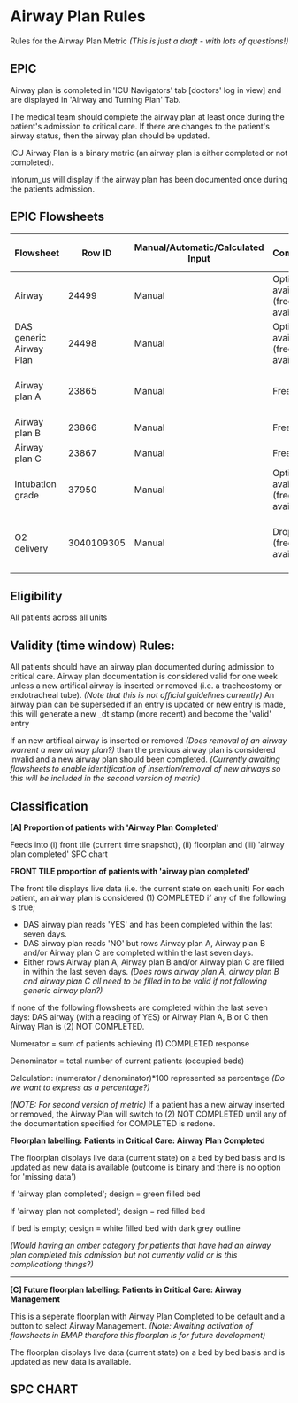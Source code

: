 # Airway Plan Rules 
Rules for the Airway Plan Metric *(This is just a draft - with lots of questions!)*

## EPIC
Airway plan is completed in 'ICU Navigators' tab [doctors' log in view] and are displayed in 'Airway and Turning Plan' Tab.

The medical team should complete the airway plan at least once during the patient's admission to critical care.  If there are changes to the patient's airway status, then the airway plan should be updated.

ICU Airway Plan is a binary metric (an airway plan is either completed or not completed).

Inforum_us will display if the airway plan has been documented once during the patients admission.

## EPIC Flowsheets

| Flowsheet | Row ID | Manual/Automatic/Calculated Input | Comments | Expected documentation frequency|
|-|-|-|-|-|
|Airway| 24499| Manual| Options available (free text available)|On completion of airway plan |
| DAS generic Airway Plan | 24498 | Manual|Options available (free text available) | Weekly|
| Airway plan A | 23865 | Manual |Free text|Weekly (if DAS airway plan parameter is no)|
| Airway plan B| 23866|Manual|Free text | |
| Airway plan C | 23867|Manual |Free text| |
|Intubation grade| 37950| Manual |Options available (free text available) | On completion of airway plan |
|O2 delivery|3040109305|Manual| Drop down (free text available)| Hourly (varies depending on patient's clinical condition)|


## Eligibility
All patients across all units 

## Validity (time window) Rules: 

All patients should have an airway plan documented during admission to critical care. Airway plan documentation is considered valid for one week unless a new artifical airway is inserted or removed (i.e. a tracheostomy or endotracheal tube). *(Note that this is not official guidelines currently)* 
An airway plan can be superseded if an entry is updated or new entry is made, this will generate a new _dt stamp (more recent) and become the 'valid' entry

If an new artifical airway is inserted or removed *(Does removal of an airway warrent a new airway plan?)* than the previous airway plan is considered invalid and a new airway plan should been completed. 
*(Currently awaiting flowsheets to enable identification of insertion/removal of new airways so this will be included in the second version of metric)*


## Classification

**[A] Proportion of patients with 'Airway Plan Completed'**

Feeds into (i) front tile (current time snapshot), (ii) floorplan and (iii) 'airway plan completed' SPC chart

**FRONT TILE proportion of patients with 'airway plan completed'**

The front tile displays live data (i.e. the current state on each unit)
For each patient, an airway plan is considered (1) COMPLETED if any of the following is true;

 - DAS airway plan reads 'YES' and has been completed within the last seven days.
 - DAS airway plan reads 'NO' but rows Airway plan A, Airway plan B and/or Airway plan C are completed within the last seven days.
 - Either rows Airway plan A, Airway plan B and/or Airway plan C are filled in within the last seven days.
   *(Does rows airway plan A, airway plan B and airway plan C all need to be filled in to be valid if not following generic airway plan?)*

If none of the following flowsheets are completed within the last seven days: DAS airway (with a reading of YES) or Airway Plan A, B or C then Airway Plan is (2) NOT COMPLETED.

Numerator = sum of patients achieving (1) COMPLETED response

Denominator = total number of current patients (occupied beds)

Calculation: (numerator / denominator)*100 represented as percentage *(Do we want to express as a percentage?)*


*(NOTE: For second version of metric)*
If a patient has a new airway inserted or removed, the Airway Plan will switch to (2) NOT COMPLETED until any of the documentation specified for COMPLETED is redone. 


**Floorplan labelling: Patients in Critical Care: Airway Plan Completed** 

The floorplan displays live data (current state) on a bed by bed basis and is updated as new data is available (outcome is binary and there is no option for 'missing data')

If 'airway plan completed'; design = green filled bed

If 'airway plan not completed'; design = red filled bed

If bed is empty; design = white filled bed with dark grey outline

*(Would having an amber category for patients that have had an airway plan completed this admission but not currently valid or is this complicationg things?)*

---

**[C] Future floorplan labelling: Patients in Critical Care: Airway Management** 

This is a seperate floorplan with Airway Plan Completed to be default and a button to select Airway Management.  *(Note: Awaiting activation of flowsheets in EMAP therefore this floorplan is for future development)*


The floorplan displays live data (current state) on a bed by bed basis and is updated as new data is available.    

## SPC CHART








